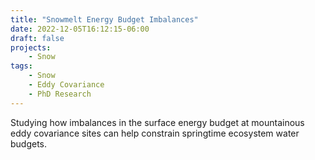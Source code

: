 ```yaml
---
title: "Snowmelt Energy Budget Imbalances"
date: 2022-12-05T16:12:15-06:00
draft: false
projects:
    - Snow
tags:
    - Snow
    - Eddy Covariance
    - PhD Research
---
```


Studying how imbalances in the surface energy budget at mountainous eddy covariance sites can help constrain springtime ecosystem water budgets.